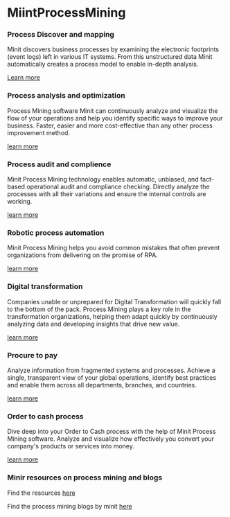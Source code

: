 # MiintProcessMining



### Process Discover and mapping 

Minit discovers business processes by examining the electronic footprints (event logs) left in various IT systems. From this unstructured data Minit automatically creates a process model to enable in-depth analysis.

[Learn more](https://www.minit.io/use-cases/process-discovery-and-process-mapping)

### Process analysis and optimization 

Process Mining software Minit can continuously analyze and visualize the flow of your operations and help you identify specific ways to improve your business. Faster, easier and more cost-effective than any other process improvement method.

[learn more](https://www.minit.io/use-cases/process-analysis-and-process-optimization)

### Process audit and complience 

Minit Process Mining technology enables automatic, unbiased, and fact-based operational audit and compliance checking. Directly analyze the processes with all their variations and ensure the internal controls are working.

[learn more](https://www.minit.io/use-cases/audit-and-compliance)

### Robotic process automation

Minit Process Mining helps you avoid common mistakes that often prevent organizations from delivering on the promise of RPA.

[learn more](https://www.minit.io/use-cases/robotic-process-automation)

### Digital transformation

Companies unable or unprepared for Digital Transformation will quickly fall to the bottom of the pack. Process Mining plays a key role in the transformation organizations, helping them adapt quickly by continuously analyzing data and developing insights that drive new value.

[learn more](https://www.minit.io/use-cases/digital-transformation)

### Procure to pay

Analyze information from fragmented systems and processes. Achieve a single, transparent view of your global operations, identify best practices and enable them across all departments, branches, and countries.


[learn more](https://www.minit.io/use-cases/procure-to-pay)

### Order to cash process 

Dive deep into your Order to Cash process with the help of Minit Process Mining software. Analyze and visualize how effectively you convert your company's products or services into money.

[learn more](https://www.minit.io/use-cases/order-to-cash-process)

### Minir resources on process mining and blogs

Find the resources [here](https://www.minit.io/resources)

Find the process mining blogs by minit [here](https://www.minit.io/blog)
